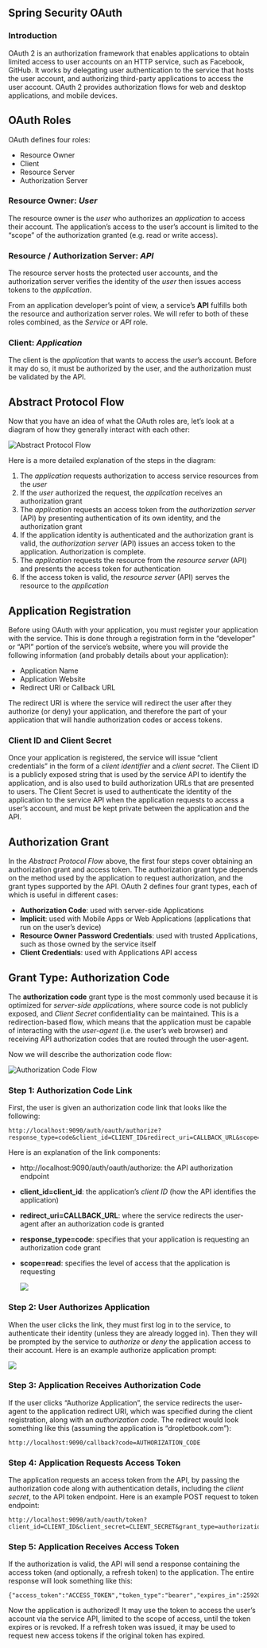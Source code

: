 ## Spring Security OAuth

### Introduction

OAuth 2 is an authorization framework that enables applications to obtain limited access to user accounts on an HTTP service, such as Facebook, GitHub. It works by delegating user authentication to the service that hosts the user account, and authorizing third-party applications to access the user account. OAuth 2 provides authorization flows for web and desktop applications, and mobile devices.

## OAuth Roles

OAuth defines four roles:

- Resource Owner
- Client
- Resource Server
- Authorization Server

### Resource Owner: *User*

The resource owner is the *user* who authorizes an *application* to access their account. The application’s access to the user’s account is limited to the “scope” of the authorization granted (e.g. read or write access).

### Resource / Authorization Server: *API*

The resource server hosts the protected user accounts, and the authorization server verifies the identity of the *user* then issues access tokens to the *application*.

From an application developer’s point of view, a service’s **API** fulfills both the resource and authorization server roles. We will refer to both of these roles combined, as the *Service* or *API* role.

### Client: *Application*

The client is the *application* that wants to access the *user*’s account. Before it may do so, it must be authorized by the user, and the authorization must be validated by the API.

## Abstract Protocol Flow

Now that you have an idea of what the OAuth roles are, let’s look at a diagram of how they generally interact with each other:

![Abstract Protocol Flow](https://assets.digitalocean.com/articles/oauth/abstract_flow.png)

Here is a more detailed explanation of the steps in the diagram:

1. The *application* requests authorization to access service resources from the *user*
2. If the *user* authorized the request, the *application* receives an authorization grant
3. The *application* requests an access token from the *authorization server* (API) by presenting authentication of its own identity, and the authorization grant
4. If the application identity is authenticated and the authorization grant is valid, the *authorization server* (API) issues an access token to the application. Authorization is complete.
5. The *application* requests the resource from the *resource server* (API) and presents the access token for authentication
6. If the access token is valid, the *resource server* (API) serves the resource to the *application*

## Application Registration

Before using OAuth with your application, you must register your application with the service. This is done through a registration form in the “developer” or “API” portion of the service’s website, where you will provide the following information (and probably details about your application):

- Application Name
- Application Website
- Redirect URI or Callback URL

The redirect URI is where the service will redirect the user after they authorize (or deny) your application, and therefore the part of your application that will handle authorization codes or access tokens.

### Client ID and Client Secret

Once your application is registered, the service will issue “client credentials” in the form of a *client identifier* and a *client secret*. The Client ID is a publicly exposed string that is used by the service API to identify the application, and is also used to build authorization URLs that are presented to users. The Client Secret is used to authenticate the identity of the application to the service API when the application requests to access a user’s account, and must be kept private between the application and the API.

## Authorization Grant

In the *Abstract Protocol Flow* above, the first four steps cover obtaining an authorization grant and access token. The authorization grant type depends on the method used by the application to request authorization, and the grant types supported by the API. OAuth 2 defines four grant types, each of which is useful in different cases:

- **Authorization Code**: used with server-side Applications
- **Implicit**: used with Mobile Apps or Web Applications (applications that run on the user’s device)
- **Resource Owner Password Credentials**: used with trusted Applications, such as those owned by the service itself
- **Client Credentials**: used with Applications API access

## Grant Type: Authorization Code

The **authorization code** grant type is the most commonly used because it is optimized for *server-side applications*, where source code is not publicly exposed, and *Client Secret* confidentiality can be maintained. This is a redirection-based flow, which means that the application must be capable of interacting with the *user-agent* (i.e. the user’s web browser) and receiving API authorization codes that are routed through the user-agent.

Now we will describe the authorization code flow:

![Authorization Code Flow](https://assets.digitalocean.com/articles/oauth/auth_code_flow.png)

### Step 1: Authorization Code Link

First, the user is given an authorization code link that looks like the following:

```
http://localhost:9090/auth/oauth/authorize?response_type=code&client_id=CLIENT_ID&redirect_uri=CALLBACK_URL&scope=read
```

Here is an explanation of the link components:

- http://localhost:9090/auth/oauth/authorize: the API authorization endpoint

- **client_id=client_id**: the application’s *client ID* (how the API identifies the application)

- **redirect_uri=CALLBACK_URL**: where the service redirects the user-agent after an authorization code is granted

- **response_type=code**: specifies that your application is requesting an authorization code grant

- **scope=read**: specifies the level of access that the application is requesting

  ![](spring-security-oauth2/src/main/resources/static/assets/images/capture.png)

### Step 2: User Authorizes Application

When the user clicks the link, they must first log in to the service, to authenticate their identity (unless they are already logged in). Then they will be prompted by the service to *authorize* or *deny* the application access to their account. Here is an example authorize application prompt:

![](spring-security-oauth2/src/main/resources/static/assets/images/capture1.png)

### Step 3: Application Receives Authorization Code

If the user clicks “Authorize Application”, the service redirects the user-agent to the application redirect URI, which was specified during the client registration, along with an *authorization code*. The redirect would look something like this (assuming the application is “dropletbook.com”):

```
http://localhost:9090/callback?code=AUTHORIZATION_CODE
```

### Step 4: Application Requests Access Token

The application requests an access token from the API, by passing the authorization code along with authentication details, including the *client secret*, to the API token endpoint. Here is an example POST request to token endpoint:

```
http://localhost:9090/auth/oauth/token?client_id=CLIENT_ID&client_secret=CLIENT_SECRET&grant_type=authorization_code&code=AUTHORIZATION_CODE&redirect_uri=CALLBACK_URL
```

### Step 5: Application Receives Access Token

If the authorization is valid, the API will send a response containing the access token (and optionally, a refresh token) to the application. The entire response will look something like this:

```
{"access_token":"ACCESS_TOKEN","token_type":"bearer","expires_in":2592000,"refresh_token":"REFRESH_TOKEN","scope":"read"}}
```

Now the application is authorized! It may use the token to access the user’s account via the service API, limited to the scope of access, until the token expires or is revoked. If a refresh token was issued, it may be used to request new access tokens if the original token has expired.